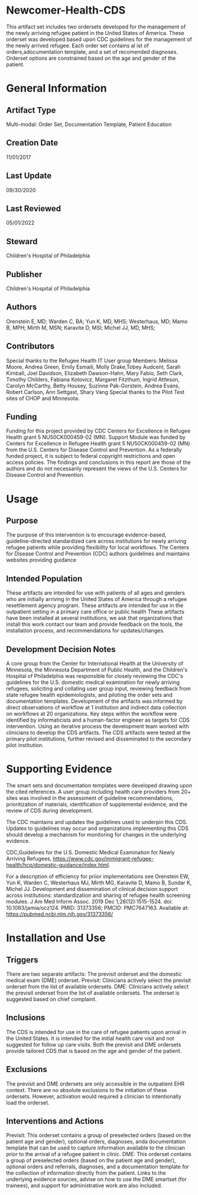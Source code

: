 # Newcomer-Health-CDS
This artifact set includes two ordersets developed for the management of the newly arriving refugee patient in the United States of America. These orderset was developed based upon CDC guidelines for the management of the newly arrived refugee. Each order set contains al ist of orders,adocumentation template, and a set of recomended diagnoses. Orderset options are constrained based on the age and gender of the patient.

# General Information 
## Artifact Type
Multi-modal: Order Set, Documentation Template, Patient Education
## Creation Date
11/01/2017
## Last Update
09/30/2020
## Last Reviewed 
05/01/2022
## Steward
Children's Hospital of Philadelphia
## Publisher
Children's Hospital of Philadelphia
## Authors
Orenstein E, MD; Warden C, BA; Yun K, MD, MHS; Westerhaus, MD; Mamo B, MPH; Mirth M, MSN; Karavite D, MSI; Michel JJ, MD, MHS;
## Contributors 
Special thanks to the Refugee Health IT User group Members: Melissa Moore, Andrea Green, Emily Esmaili, Molly Drake,Tobey Audcent, Sarah Kimball, Joel Davidson, Elizabeth Dawson-Hahn, Mary Fabio, Seth Clark, Timothy Childers, Fabiana Kotovicz, Margaret Fitzthum, Ingrid Attleson, Carolyn McCarthy, Betty Housey, Suzinne Pak-Gorstein, Andrea Evans, Robert Carlson, Ann Settgast, Shary Vang
Special thanks to the Pilot Test sites of CHOP and Minnesota.
## Funding
Funding for this project provided by CDC Centers for Excellence in Refugee Health grant 5 NU50CK000459-02 (MN).
Support Module was funded by Centers for Excellence in Refugee Health grant 5 NU50CK000459-02 (MN) from the U.S. Centers for Disease Control and Prevention. As a federally funded project, it is subject to federal copyright restrictions and open access policies. The findings and conclusions in this report are those of the authors and do not necessarily represent the views of the U.S. Centers for Disease Control and Prevention.

# Usage
## Purpose
The purpose of this intervention is to encourage evidence-based, guideline-directed standardized care across institutions for newly arriving refugee patients while providing flexibility for local workflows. The Centers for Disease Control and Prevention (CDC) authors guidelines and maintains websites providing guidance

## Intended Population
These artifacts are intended for use with patients of all ages and genders who are initially arriving in the United States of America through a refugee resettlement agency program.
These artifacts are intended for use in the outpatient setting in a primary care office or public health
These artifacts have been installed at several institutions, we ask that organizations that install this work contact our team and provide feedback on the tools, the installation process, and recommendations for updates/changes.

## Development Decision Notes
A core group from the Center for International Health at the University of Minnesota, the Minnesota Department of Public Health, and the Children's Hospital of Philadelphia was responsible for closely reviewing the CDC's guidelines for the U.S. domestic medical examination for newly arriving refugees, soliciting and collating user group input, reviewing feedback from state refugee health epidemiologists, and piloting the order sets and documentation templates. Development of the artifacts was informed by direct observations of workflow at 1 institution and indirect data collection on workflows at 20 organizations. Key steps within the workflow were identified by informaticists and a human-factor engineer as targets for CDS intervention. Using an iterative process the development team worked with clinicians to develop the CDS artifacts. The CDS artifacts were tested at the primary pilot institutions, further revised and disseminated to the secondary pilot institution.

# Supporting Evidence
The smart sets and documentation templates were developed drawing upon the cited references. A user group including health care providers from 20+ sites was involved in the assessment of guideline recommendations, prioritization of materials, identification of supplemental evidence, and the review of CDS during development.

The CDC maintains and updates the guidelines used to underpin this CDS. Updates to guidelines may occur and organizations implementing this CDS should develop a mechanism for monitoring for changes in the underlying evidence.

CDC,Guidelines for the U.S. Domestic Medical Examination for Newly Arriving Refugees, https://www.cdc.gov/immigrant-refugee-health/hcp/domestic-guidance/index.html.

For a description of efficiency for priior implementations see Orenstein EW, Yun K, Warden C, Westerhaus MJ, Mirth MG, Karavite D, Mamo B, Sundar K, Michel JJ. Development and dissemination of clinical decision support across institutions: standardization and sharing of refugee health screening modules. J Am Med Inform Assoc. 2019 Dec 1;26(12):1515-1524. doi: 10.1093/jamia/ocz124. PMID: 31373356; PMCID: PMC7647163. Available at: https://pubmed.ncbi.nlm.nih.gov/31373356/

# Installation and Use
## Triggers
There are two separate artifacts: The previsit orderset and the domestic medical exam (DME) orderset. Previsit: Clinicians actively select the previsit orderset from the list of available ordersets. DME: Clinicians actively select the previsit orderset from the list of available ordersets. The orderset is suggested based on chief complaint.

## Inclusions
The CDS is intended for use in the care of refugee patients upon arrival in the United States. It is intended for the initial health care visit and not suggested for follow up care visits. Both the previsit and DME ordersets provide tailored CDS that is based on the age and gender of the patient.
## Exclusions
The previsit and DME ordersets are only accessible in the outpatient EHR context. There are no absolute exclusions to the initiation of these ordersets. However, activation would required a clinician to intentionally load the orderset.
## Interventions and Actions
Previsit: This orderset contains a group of preselected orders (based on the patient age and gender), optional orders, diagnoses, anda documentation template that can be used to capture information available to the clinician prior to the arrival of a refugee patient in clinic. 
DME: This orderset contains a group of preselected orders (based on the patient age and gender), optional orders and referrals, diagnoses, and a documentation template for the collection of information directly from the patient. Links to the underlying evidence sources, advise on how to use the DME smartset (for trainees), and support for administrative work are also included. 
